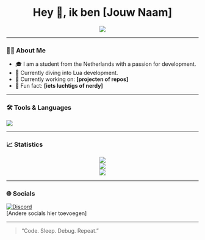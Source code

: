 <h1 align="center">Hey 👋, ik ben [Jouw Naam]</h1>
<p align="center">
  <img src="https://readme-typing-svg.herokuapp.com?center=true&vCenter=true&lines=Developer+%7C+Developer+%7C+Open+Source+Fan+%7C+Always+Learning" />
</p>

---

### 🧑‍💻 About Me

- 🎓 I am a student from the Netherlands with a passion for development.
- 🌱 Currently diving into Lua development.
- 💼 Currently working on: **[projecten of repos]**
- 🧠 Fun fact: **[iets luchtigs of nerdy]**

---

### 🛠️ Tools & Languages

<p>
  <img src="https://skillicons.dev/icons?i=html,css,js,ts,nodejs,react,nextjs,tailwind,python,csharp,java,mysql,linux,bash,figma,vscode" />
</p>

---

### 📈 Statistics

<p align="center">
  <img src="https://github-readme-stats.vercel.app/api?username=[jouwgebruikersnaam]&show_icons=true&theme=tokyonight" />
  <br/>
  <img src="https://github-readme-streak-stats.herokuapp.com/?user=[jouwgebruikersnaam]&theme=tokyonight" />
  <br/>
  <img src="https://github-readme-stats.vercel.app/api/top-langs/?username=[jouwgebruikersnaam]&layout=compact&theme=tokyonight" />
</p>

---

### 🌐 Socials

[![Discord](https://img.shields.io/badge/Discord-%237289DA.svg?style=for-the-badge&logo=discord&logoColor=white)](https://discord.gg/user/821120248425873468)  
[Andere socials hier toevoegen]

---

> “Code. Sleep. Debug. Repeat.”
